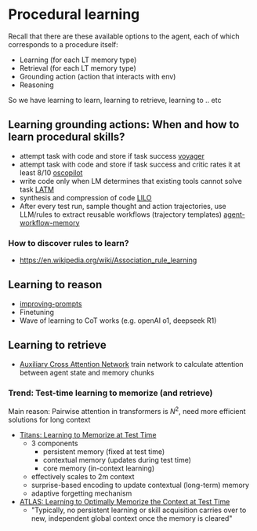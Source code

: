 # Procedural learning
Recall that there are these available options to the agent, each of which corresponds to a procedure itself:
- Learning (for each LT memory type)
- Retrieval (for each LT memory type)
- Grounding action (action that interacts with env)
- Reasoning

So we have learning to learn, learning to retrieve, learning to .. etc

## Learning grounding actions: When and how to learn procedural skills?
- attempt task with code and store if task success [voyager](papers/voyager.md)
- attempt task with code and store if task success and critic rates it at least 8/10 [oscopilot](papers/oscopilot.md)
- write code only when LM determines that existing tools cannot solve task [LATM](papers/LATM.md)
- synthesis and compression of code [LILO](../papers/LILO.md)
- After every test run, sample thought and action trajectories, use LLM/rules to extract reusable workflows (trajectory templates) [agent-workflow-memory](../papers/agent-workflow-memory.md)
### How to discover rules to learn?
- https://en.wikipedia.org/wiki/Association_rule_learning

## Learning to reason
- [improving-prompts](improving-prompts.md)
- Finetuning
- Wave of learning to CoT works (e.g. openAI o1, deepseek R1)

## Learning to retrieve
- [Auxiliary Cross Attention Network](https://www.frontiersin.org/journals/psychology/articles/10.3389/fpsyg.2025.1591618/full) train network to calculate attention between agent state and memory chunks

### Trend: Test-time learning to memorize (and retrieve)
Main reason: Pairwise attention in transformers is $N^2$, need more efficient solutions for long context
- [Titans: Learning to Memorize at Test Time](https://arxiv.org/abs/2501.00663) 
	- 3 components
		- persistent memory (fixed at test time)
		- contextual memory (updates during test time)
		- core memory (in-context learning)
	- effectively scales to 2m context
	- surprise-based encoding to update contextual (long-term) memory
	- adaptive forgetting mechanism
- [ATLAS: Learning to Optimally Memorize the Context at Test Time](https://arxiv.org/abs/2505.23735)
	- "Typically, no persistent learning or skill acquisition carries over to new, independent global context once the memory is cleared"
